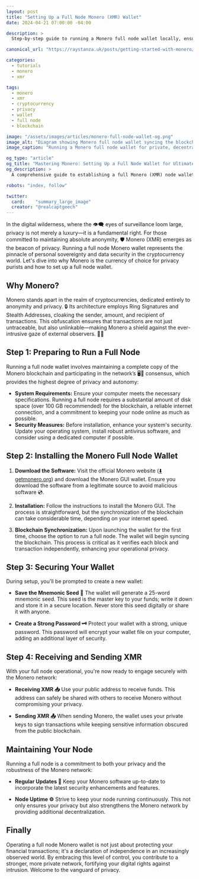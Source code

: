 ```yaml
---
layout: post
title: "Setting Up a Full Node Monero (XMR) Wallet"
date: 2024-04-21 07:00:00 -04:00

description: >
  Step-by-step guide to running a Monero full node wallet locally, ensuring maximum privacy, security, and sovereignty over your XMR funds.

canonical_url: "https://raystanza.uk/posts/getting-started-with-monero/"

categories:
  - tutorials
  - monero
  - xmr

tags:
  - monero
  - xmr
  - cryptocurrency
  - privacy
  - wallet
  - full node
  - blockchain

image: "/assets/images/articles/monero-full-node-wallet-og.png"
image_alt: "Diagram showing Monero full node wallet syncing the blockchain"
image_caption: "Running a Monero full node wallet for private, decentralized validation"

og_type: "article"
og_title: "Mastering Monero: Setting Up a Full Node Wallet for Ultimate Privacy"
og_description: >
  A comprehensive guide to establishing a full Monero (XMR) node wallet, exploring the critical intersection of cryptocurrency privacy, system security, and digital sovereignty.

robots: "index, follow"

twitter:
  card:    "summary_large_image"
  creator: "@realcaptgeech"
---
```

In the digital wilderness, where the 👁️‍🗨️ eyes of surveillance loom large, privacy is not merely a luxury—it is a fundamental right. For those committed to maintaining absolute anonymity, 🛡️ Monero (XMR) emerges as the beacon of privacy. Running a full node Monero wallet represents the pinnacle of personal sovereignty and data security in the cryptocurrency world. Let's dive into why Monero is the currency of choice for privacy purists and how to set up a full node wallet.

## Why Monero?

Monero stands apart in the realm of cryptocurrencies, dedicated entirely to anonymity and privacy. 🔒 Its architecture employs Ring Signatures and Stealth Addresses, cloaking the sender, amount, and recipient of transactions. This obfuscation ensures that transactions are not just untraceable, but also unlinkable—making Monero a shield against the ever-intrusive gaze of external observers. 🕵️‍♂️

## Step 1: Preparing to Run a Full Node

Running a full node wallet involves maintaining a complete copy of the Monero blockchain and participating in the network’s 🖥️📡 consensus, which provides the highest degree of privacy and autonomy:

- **System Requirements:** Ensure your computer meets the necessary specifications. Running a full node requires a substantial amount of disk space (over 100 GB recommended) for the blockchain, a reliable internet connection, and a commitment to keeping your node online as much as possible.
- **Security Measures:** Before installation, enhance your system's security. Update your operating system, install robust antivirus software, and consider using a dedicated computer if possible.

## Step 2: Installing the Monero Full Node Wallet

1. **Download the Software:** Visit the official Monero website ([⬇️ getmonero.org](https://www.getmonero.org/downloads/)) and download the Monero GUI wallet. Ensure you download the software from a legitimate source to avoid malicious software 💿.

2. **Installation:** Follow the instructions to install the Monero GUI. The process is straightforward, but the synchronization of the blockchain can take considerable time, depending on your internet speed.

3. **Blockchain Synchronization:** Upon launching the wallet for the first time, choose the option to run a full node. The wallet will begin syncing the blockchain. This process is critical as it verifies each block and transaction independently, enhancing your operational privacy.

## Step 3: Securing Your Wallet

During setup, you'll be prompted to create a new wallet:

- **Save the Mnemonic Seed 📝** The wallet will generate a 25-word mnemonic seed. This seed is the master key to your funds; write it down and store it in a secure location. Never store this seed digitally or share it with anyone.

- **Create a Strong Password 🗝️** Protect your wallet with a strong, unique password. This password will encrypt your wallet file on your computer, adding an additional layer of security.

## Step 4: Receiving and Sending XMR

With your full node operational, you're now ready to engage securely with the Monero network:

- **Receiving XMR 📥** Use your public address to receive funds. This address can safely be shared with others to receive Monero without compromising your privacy.

- **Sending XMR 📤** When sending Monero, the wallet uses your private keys to sign transactions while keeping sensitive information obscured from the public blockchain.

## Maintaining Your Node

Running a full node is a commitment to both your privacy and the robustness of the Monero network:

- **Regular Updates 🔄** Keep your Monero software up-to-date to incorporate the latest security enhancements and features.

- **Node Uptime ⚙️** Strive to keep your node running continuously. This not only ensures your privacy but also strengthens the Monero network by providing additional decentralization.

## Finally

Operating a full node Monero wallet is not just about protecting your financial transactions; it's a declaration of independence in an increasingly observed world. By embracing this level of control, you contribute to a stronger, more private network, fortifying your digital rights against intrusion. Welcome to the vanguard of privacy.
